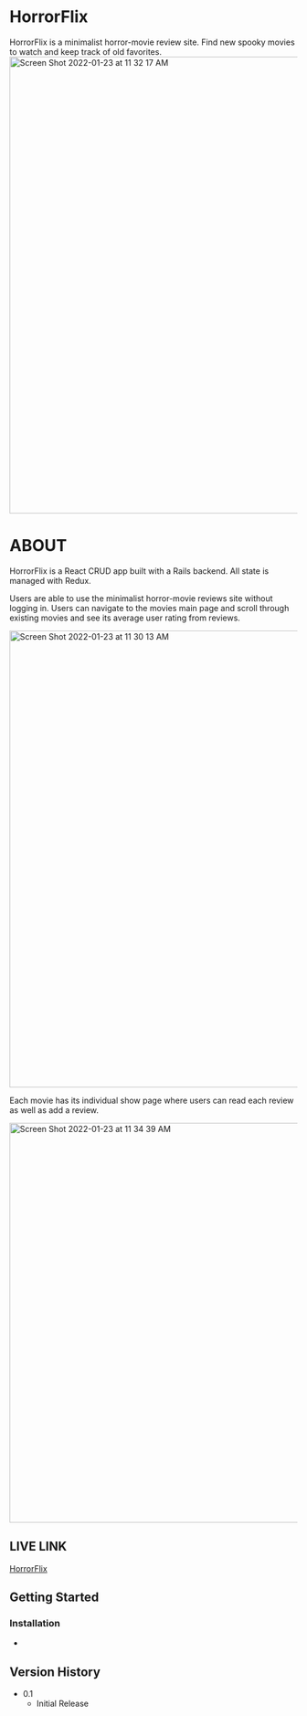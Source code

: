 #  HorrorFlix

HorrorFlix is a minimalist horror-movie review site. Find new spooky movies to watch and keep track of old favorites. <img width="800" alt="Screen Shot 2022-01-23 at 11 32 17 AM" src="https://user-images.githubusercontent.com/38967615/150688236-d784a8e2-10b4-4416-91ac-931caa4ce5b5.png">


#  ABOUT

HorrorFlix is a React CRUD app built with a Rails backend. All state is managed with Redux.

Users are able to use the minimalist horror-movie reviews site without logging in. Users can navigate to the movies main page and scroll through existing movies and see its average user rating from reviews. 

<img width="800" alt="Screen Shot 2022-01-23 at 11 30 13 AM" src="https://user-images.githubusercontent.com/38967615/150688243-2e8300fb-580c-40ad-a320-89f0b9790492.png">

Each movie has its individual show page where users can read each review as well as add a review. 

<img width="700" alt="Screen Shot 2022-01-23 at 11 34 39 AM" src="https://user-images.githubusercontent.com/38967615/150688335-ef2cd50b-d93f-4402-96ea-bfeda3316bad.png">


## LIVE LINK
[HorrorFlix](https://scarymovies.netlify.app/)


## Getting Started

### Installation

* 


## Version History

* 0.1
    * Initial Release

